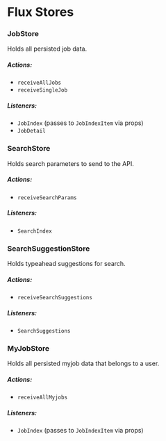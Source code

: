 # Flux Stores

### JobStore

Holds all persisted job data.

##### Actions:
- `receiveAllJobs`
- `receiveSingleJob`

##### Listeners:
- `JobIndex` (passes to `JobIndexItem` via props)
- `JobDetail`

### SearchStore

Holds search parameters to send to the API.

##### Actions:
- `receiveSearchParams`

##### Listeners:
- `SearchIndex`

### SearchSuggestionStore

Holds typeahead suggestions for search.

##### Actions:
- `receiveSearchSuggestions`

##### Listeners:
- `SearchSuggestions`



### MyJobStore

Holds all persisted myjob data that belongs to a user.

##### Actions:
- `receiveAllMyjobs`

##### Listeners:
- `JobIndex` (passes to `JobIndexItem` via props)
